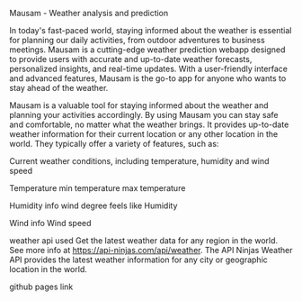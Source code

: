 Mausam - Weather analysis and prediction

In today's fast-paced world, staying informed about the weather is essential for planning our daily activities, from outdoor adventures to business meetings. Mausam is a cutting-edge weather prediction webapp designed to provide users with accurate and up-to-date weather forecasts, personalized insights, and real-time updates. With a user-friendly interface and advanced features, Mausam is the go-to app for anyone who wants to stay ahead of the weather.

Mausam is a valuable tool for staying informed about the weather and planning your activities accordingly. By using Mausam  you can stay safe and comfortable, no matter what the weather brings. It provides up-to-date weather information for their current location or any other location in the world. They typically offer a variety of features, such as:

Current weather conditions, including temperature, humidity and wind speed 

Temperature
min temperature
max temperature

Humidity info
wind degree
feels like 
Humidity

Wind info
Wind speed


weather api used 
Get the latest weather data for any region in the world. 
See more info at https://api-ninjas.com/api/weather.
The API Ninjas Weather API provides the latest weather information for any city or geographic location in the world.

github pages link 
